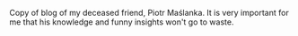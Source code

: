 Copy of blog of my deceased friend, Piotr Maślanka. It is very important for me that his knowledge and funny insights won't go to waste.
